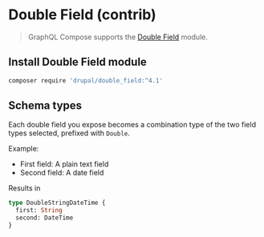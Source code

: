 # Double Field (contrib)

> GraphQL Compose supports the [Double Field](https://www.drupal.org/project/double_field) module.

## Install Double Field module

```bash
composer require 'drupal/double_field:^4.1'
```

## Schema types

Each double field you expose becomes a combination type of the two field types selected, prefixed with `Double`.

Example:

- First field: A plain text field
- Second field: A date field

Results in

```graphql
type DoubleStringDateTime {
  first: String
  second: DateTime
}
```
